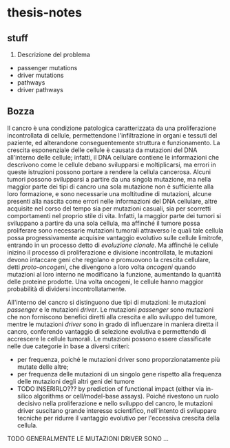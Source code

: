# thesis-notes

## stuff

1. Descrizione del problema
  - passenger mutations
  - driver mutations
  - pathways
  - driver pathways

## Bozza

Il cancro è una condizione patologica caratterizzata da una proliferazione incontrollata di cellule, permettendone l'infiltrazione in organi e tessuti del paziente, ed alterandone conseguentemente struttura e funzionamento. La crescita esponenziale delle cellule è causata da mutazioni del DNA all'interno delle cellule; infatti, il DNA cellulare contiene le informazioni che descrivono come le cellule debano svilupparsi e moltiplicarsi, ma errori in queste istruzioni possono portare a rendere la cellula cancerosa. Alcuni tumori possono svilupparsi a partire da una singola mutazione, ma nella maggior parte dei tipi di cancro una sola mutazione non è sufficiente alla loro formazione, e sono necessarie una moltitudine di mutazioni, alcune presenti alla nascita come errori nelle informazioni del DNA cellulare, altre acquisite nel corso del tempo sia per mutazioni casuali, sia per scorretti comportamenti nel proprio stile di vita. Infatti, la maggior parte dei tumori si sviluppano a partire da una sola cellula, ma affinché il tumore possa proliferare sono necessarie mutazioni tumorali attraverso le quali tale cellula possa progressivamente acquisire vantaggio evolutivo sulle cellule limitrofe, entrando in un processo detto di _evoluzione clonale_. Ma affinché le cellule inizino il processo di proliferazione e divisione incontrollata, le mutazioni devono intaccare geni che regolano e promuovono la crescita cellulare, detti _proto-oncogeni_, che divengono a loro volta _oncogeni_ quando mutazioni al loro interno ne modificano la funzione, aumentando la quantità delle proteine prodotte. Una volta oncogeni, le cellule hanno maggior probabilità di dividersi incontrollatamente.

All'interno del cancro si distinguono due tipi di mutazioni: le mutazioni _passenger_ e le mutazioni _driver_. Le mutazioni _passenger_ sono mutazioni che non forniscono benefici diretti alla crescita e allo sviluppo del tumore, mentre le mutazioni _driver_ sono in grado di influenzare in maniera diretta il cancro, conferendo vantaggio di selezione evolutiva e permettendo di accrescere le cellule tumorali. Le mutazioni possono essere classificate nelle due categorie in base a diversi criteri:
  - per frequenza, poiché le mutazioni driver sono proporzionatamente più mutate delle altre;
  - per frequenza delle mutazioni di un singolo gene rispetto alla frequenza delle mutazioni degli altri geni del tumore
  - TODO INSERIRLO??? by prediction of functional impact (either via in-silico algorithms or cell/model-base assays).
Poiché rivestono un ruolo decisivo nella proliferazione e nello sviluppo del cancro, le mutazioni driver suscitano grande interesse scientifico, nell'intento di sviluppare tecniche per ridurre il vantaggio evolutivo per l'eccessiva crescita della cellula.


TODO GENERALMENTE LE MUTAZIONI DRIVER SONO ... 




